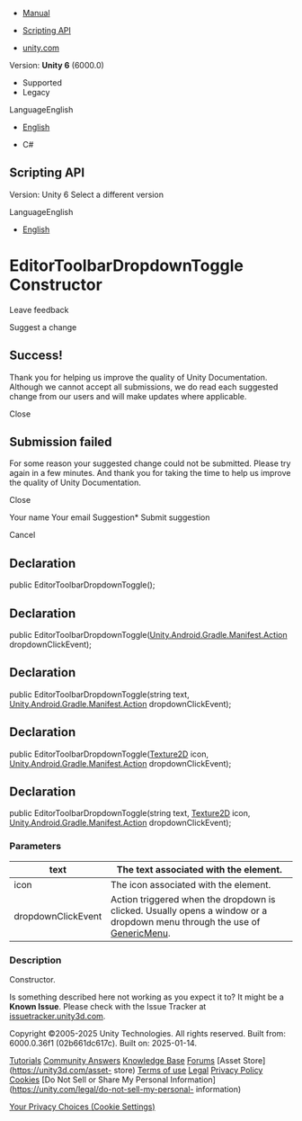 [ ]()

  * [Manual](../Manual/index.html)
  * [Scripting API](../ScriptReference/index.html)

  * [unity.com](https://unity.com/)

Version: **Unity 6** (6000.0)

  * Supported
  * Legacy

LanguageEnglish

  * [English]()

  * C#

[ ](https://docs.unity3d.com)

## Scripting API

Version: Unity 6 Select a different version

LanguageEnglish

  * [English]()

# EditorToolbarDropdownToggle Constructor

Leave feedback

Suggest a change

## Success!

Thank you for helping us improve the quality of Unity Documentation. Although
we cannot accept all submissions, we do read each suggested change from our
users and will make updates where applicable.

Close

## Submission failed

For some reason your suggested change could not be submitted. Please <a>try
again</a> in a few minutes. And thank you for taking the time to help us
improve the quality of Unity Documentation.

Close

Your name Your email Suggestion* Submit suggestion

Cancel

[ ]()

## Declaration

public EditorToolbarDropdownToggle();

## Declaration

public
EditorToolbarDropdownToggle([Unity.Android.Gradle.Manifest.Action](Unity.Android.Gradle.Manifest.Action.html)
dropdownClickEvent);

## Declaration

public EditorToolbarDropdownToggle(string text,
[Unity.Android.Gradle.Manifest.Action](Unity.Android.Gradle.Manifest.Action.html)
dropdownClickEvent);

## Declaration

public EditorToolbarDropdownToggle([Texture2D](Texture2D.html) icon,
[Unity.Android.Gradle.Manifest.Action](Unity.Android.Gradle.Manifest.Action.html)
dropdownClickEvent);

## Declaration

public EditorToolbarDropdownToggle(string text, [Texture2D](Texture2D.html)
icon,
[Unity.Android.Gradle.Manifest.Action](Unity.Android.Gradle.Manifest.Action.html)
dropdownClickEvent);

### Parameters

text | The text associated with the element.  
---|---  
icon | The icon associated with the element.  
dropdownClickEvent | Action triggered when the dropdown is clicked. Usually opens a window or a dropdown menu through the use of [GenericMenu](GenericMenu.html).  
  
### Description

Constructor.

Is something described here not working as you expect it to? It might be a
**Known Issue**. Please check with the Issue Tracker at
[issuetracker.unity3d.com](https://issuetracker.unity3d.com).

Copyright ©2005-2025 Unity Technologies. All rights reserved. Built from:
6000.0.36f1 (02b661dc617c). Built on: 2025-01-14.

[Tutorials](https://unity3d.com/learn) [Community
Answers](https://answers.unity3d.com) [Knowledge
Base](https://support.unity3d.com/hc/en-us)
[Forums](https://forum.unity3d.com) [Asset Store](https://unity3d.com/asset-
store) [Terms of use](https://docs.unity3d.com/Manual/TermsOfUse.html)
[Legal](https://unity.com/legal) [Privacy
Policy](https://unity.com/legal/privacy-policy)
[Cookies](https://unity.com/legal/cookie-policy) [Do Not Sell or Share My
Personal Information](https://unity.com/legal/do-not-sell-my-personal-
information)

[Your Privacy Choices (Cookie Settings)](javascript:void\(0\);)

